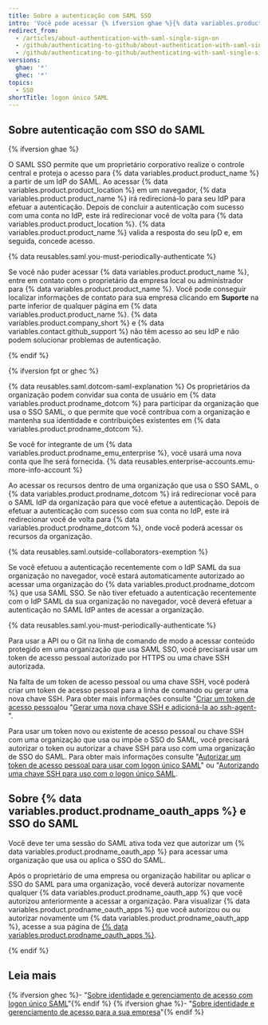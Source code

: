 ```yaml
---
title: Sobre a autenticação com SAML SSO
intro: 'Você pode acessar {% ifversion ghae %}{% data variables.product.product_location %}{% elsif ghec %}uma organização que usa o logon único SAML (SSO){% endif %} efetuando a autenticação {% ifversion ghae %}com o logon único SAML (SSO) {% endif %}por meio de um provedor de identidade (IdP).{% ifversion ghec %} Depois de efetuar a autenticação com o IdP em {% data variables.product.product_name %}, você deverá autorizar qualquer token de acesso pessoal, Chave SSH, ou {% data variables.product.prodname_oauth_app %} que você gostaria de acessar os recursos da organização.{% endif %}'
redirect_from:
  - /articles/about-authentication-with-saml-single-sign-on
  - /github/authenticating-to-github/about-authentication-with-saml-single-sign-on
  - /github/authenticating-to-github/authenticating-with-saml-single-sign-on/about-authentication-with-saml-single-sign-on
versions:
  ghae: '*'
  ghec: '*'
topics:
  - SSO
shortTitle: logon único SAML
---
```


## Sobre autenticação com SSO do SAML

{% ifversion ghae %}

O SAML SSO permite que um proprietário corporativo realize o controle central e proteja o acesso para {% data variables.product.product_name %} a partir de um IdP do SAML. Ao acessar {% data variables.product.product_location %} em um navegador, {% data variables.product.product_name %} irá redirecioná-lo para seu IdP para efetuar a autenticação. Depois de concluir a autenticação com sucesso com uma conta no IdP, este irá redirecionar você de volta para {% data variables.product.product_location %}. {% data variables.product.product_name %} valida a resposta do seu IpD e, em seguida, concede acesso.

{% data reusables.saml.you-must-periodically-authenticate %}

Se você não puder acessar {% data variables.product.product_name %}, entre em contato com o proprietário da empresa local ou administrador para {% data variables.product.product_name %}. Você pode conseguir localizar informações de contato para sua empresa clicando em **Suporte** na parte inferior de qualquer página em {% data variables.product.product_name %}. {% data variables.product.company_short %} e {% data variables.contact.github_support %} não têm acesso ao seu IdP e não podem solucionar problemas de autenticação.

{% endif %}

{% ifversion fpt or ghec %}

{% data reusables.saml.dotcom-saml-explanation %} Os proprietários da organização podem convidar sua conta de usuário em {% data variables.product.prodname_dotcom %} para participar da organização que usa o SSO SAML, o que permite que você contribua com a organização e mantenha sua identidade e contribuições existentes em {% data variables.product.prodname_dotcom %}.

Se você for integrante de um {% data variables.product.prodname_emu_enterprise %}, você usará uma nova conta que lhe será fornecida. {% data reusables.enterprise-accounts.emu-more-info-account %}


Ao acessar os recursos dentro de uma organização que usa o SSO SAML, o {% data variables.product.prodname_dotcom %} irá redirecionar você para o SAML IdP da organização para que você efetue a autenticação. Depois de efetuar a autenticação com sucesso com sua conta no IdP, este irá redirecionar você de volta para {% data variables.product.prodname_dotcom %}, onde você poderá acessar os recursos da organização.

{% data reusables.saml.outside-collaborators-exemption %}

Se você efetuou a autenticação recentemente com o IdP SAML da sua organização no navegador, você estará automaticamente autorizado ao acessar uma organização do {% data variables.product.prodname_dotcom %} que usa SAML SSO. Se não tiver efetuado a autenticação recentemente com o IdP SAML da sua organização no navegador, você deverá efetuar a autenticação no SAML IdP antes de acessar a organização.

{% data reusables.saml.you-must-periodically-authenticate %}

Para usar a API ou o Git na linha de comando de modo a acessar conteúdo protegido em uma organização que usa SAML SSO, você precisará usar um token de acesso pessoal autorizado por HTTPS ou uma chave SSH autorizada.

Na falta de um token de acesso pessoal ou uma chave SSH, você poderá criar um token de acesso pessoal para a linha de comando ou gerar uma nova chave SSH. Para obter mais informações consulte "[Criar um token de acesso pessoal](/github/authenticating-to-github/creating-a-personal-access-token)ou "[Gerar uma nova chave SSH e adicioná-la ao ssh-agent-](/articles/generating-a-new-ssh-key-and-adding-it-to-the-ssh-agent)".

Para usar um token novo ou existente de acesso pessoal ou chave SSH com uma organização que usa ou impõe o SSO do SAML, você precisará autorizar o token ou autorizar a chave SSH para uso com uma organização de SSO do SAML. Para obter mais informações consulte "[Autorizar um token de acesso pessoal para usar com logon único SAML](/articles/authorizing-a-personal-access-token-for-use-with-saml-single-sign-on)" ou "[Autorizando uma chave SSH para uso com o logon único SAML](/articles/authorizing-an-ssh-key-for-use-with-saml-single-sign-on).

## Sobre {% data variables.product.prodname_oauth_apps %} e SSO do SAML

Você deve ter uma sessão do SAML ativa toda vez que autorizar um {% data variables.product.prodname_oauth_app %} para acessar uma organização que usa ou aplica o SSO do SAML.

Após o proprietário de uma empresa ou organização habilitar ou aplicar o SSO do SAML para uma organização, você deverá autorizar novamente qualquer {% data variables.product.prodname_oauth_app %} que você autorizou anteriormente a acessar a organização. Para visualizar {% data variables.product.prodname_oauth_apps %} que você autorizou ou ou autorizar novamente um {% data variables.product.prodname_oauth_app %}, acesse a sua página de [{% data variables.product.prodname_oauth_apps %}](https://github.com/settings/applications).

{% endif %}

## Leia mais

{% ifversion ghec %}- "[Sobre identidade e gerenciamento de acesso com logon único SAML](/organizations/managing-saml-single-sign-on-for-your-organization/about-identity-and-access-management-with-saml-single-sign-on)"{% endif %}
{% ifversion ghae %}- "[Sobre identidade e gerenciamento de acesso para a sua empresa](/admin/authentication/about-identity-and-access-management-for-your-enterprise)"{% endif %}
